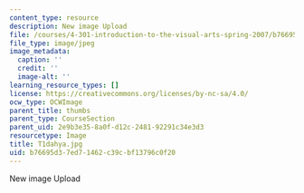 ```yaml
---
content_type: resource
description: New image Upload
file: /courses/4-301-introduction-to-the-visual-arts-spring-2007/b76695d37ed71462c39cbf13796c0f20_T1dahya.jpg
file_type: image/jpeg
image_metadata:
  caption: ''
  credit: ''
  image-alt: ''
learning_resource_types: []
license: https://creativecommons.org/licenses/by-nc-sa/4.0/
ocw_type: OCWImage
parent_title: thumbs
parent_type: CourseSection
parent_uid: 2e9b3e35-8a0f-d12c-2481-92291c34e3d3
resourcetype: Image
title: T1dahya.jpg
uid: b76695d3-7ed7-1462-c39c-bf13796c0f20
---
```

New image Upload